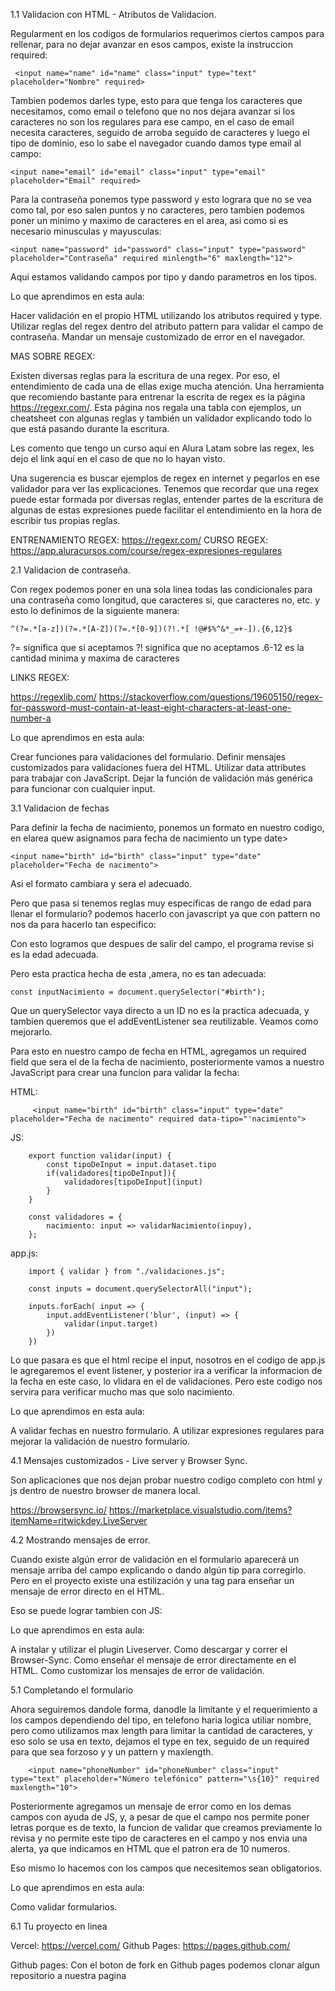 1.1 Validacion con HTML - Atributos de Validacion.

Regularment en los codigos de formularios requerimos ciertos campos para rellenar, para no dejar avanzar en esos campos, existe la instruccion required:

     <input name="name" id="name" class="input" type="text" placeholder="Nombre" required>

Tambien podemos darles type, esto para que tenga los caracteres que necesitamos, como email o telefono que no nos dejara avanzar si los caracteres no son los regulares para ese campo, en el caso de email necesita caracteres, seguido de arroba seguido de caracteres y luego el tipo de dominio, eso lo sabe el navegador cuando damos type email al campo:

    <input name="email" id="email" class="input" type="email" placeholder="Email" required>

Para la contraseña ponemos type password y esto lograra que no se vea como tal, por eso salen puntos y no caracteres, pero tambien podemos poner un minimo y maximo de caracteres en el area, asi como si es necesario minusculas y mayusculas:

    <input name="password" id="password" class="input" type="password" placeholder="Contraseña" required minlength="6" maxlength="12">

Aqui estamos validando campos por tipo y dando parametros en los tipos.

Lo que aprendimos en esta aula:

Hacer validación en el propio HTML utilizando los atributos required y type.
Utilizar reglas del regex dentro del atributo pattern para validar el campo de contraseña.
Mandar un mensaje customizado de error en el navegador.

MAS SOBRE REGEX:

Existen diversas reglas para la escritura de una regex. Por eso, el entendimiento de cada una de ellas exige mucha atención. Una herramienta que recomiendo bastante para entrenar la escrita de regex es la página https://regexr.com/. Esta página nos regala una tabla con ejemplos, un cheatsheet con algunas reglas y también un validador explicando todo lo que está pasando durante la escritura.

Les comento que tengo un curso aquí en Alura Latam sobre las regex, les dejo el link aquí en el caso de que no lo hayan visto.

Una sugerencia es buscar ejemplos de regex en internet y pegarlos en ese validador para ver las explicaciones. Tenemos que recordar que una regex puede estar formada por diversas reglas, entender partes de la escritura de algunas de estas expresiones puede facilitar el entendimiento en la hora de escribir tus propias reglas.

ENTRENAMIENTO REGEX: https://regexr.com/
CURSO REGEX: https://app.aluracursos.com/course/regex-expresiones-regulares

2.1 Validacion de contraseña.

Con regex podemos poner en una sola linea todas las condicionales para una contraseña como longitud, que caracteres si, que caracteres no, etc. y esto lo definimos de la siguiente manera:

    ^(?=.*[a-z])(?=.*[A-Z])(?=.*[0-9])(?!.*[ !@#$%^&*_=+-]).{6,12}$

?= significa que si aceptamos
?! significa que no aceptamos
.6-12 es la cantidad minima y maxima de caracteres

LINKS REGEX:

https://regexlib.com/
https://stackoverflow.com/questions/19605150/regex-for-password-must-contain-at-least-eight-characters-at-least-one-number-a


Lo que aprendimos en esta aula:

Crear funciones para validaciones del formulario.
Definir mensajes customizados para validaciones fuera del HTML.
Utilizar data attributes para trabajar con JavaScript.
Dejar la función de validación más genérica para funcionar con cualquier input.


3.1 Validacion de fechas

Para definir la fecha de nacimiento, ponemos un formato en nuestro codigo, en elarea quew asignamos para fecha de nacimiento un type date>

    <input name="birth" id="birth" class="input" type="date" placeholder="Fecha de nacimento">

Asi el formato cambiara y sera el adecuado.

Pero que pasa si tenemos reglas muy especificas de rango de edad para llenar el formulario? podemos hacerlo con javascript ya que con pattern no nos da para hacerlo tan especifico:



Con esto logramos que despues de salir del campo, el programa revise si es la edad adecuada.

Pero esta practica hecha de esta ,amera, no es tan adecuada: 

    const inputNacimiento = document.querySelector("#birth");

Que un querySelector vaya directo a un ID no es la practica adecuada, y tambien queremos que el addEventListener sea reutilizable. Veamos como mejorarlo.

Para esto en nuestro campo de fecha en HTML, agregamos un required field que sera el de la fecha de nacimiento, posteriormente vamos a nuestro JavaScript para crear una funcion para validar la fecha:

HTML:

         <input name="birth" id="birth" class="input" type="date" placeholder="Fecha de nacimento" required data-tipo="'nacimiento">

JS:

        export function validar(input) {
            const tipoDeInput = input.dataset.tipo
            if(validadores[tipoDeInput]){
                validadores[tipoDeInput](input)
            }
        }

        const validadores = {
            nacimiento: input => validarNacimiento(inpuy),
        };


app.js:

        import { validar } from "./validaciones.js";

        const inputs = document.querySelectorAll("input");

        inputs.forEach( input => {
            input.addEventListener('blur', (input) => {
                validar(input.target)
            })
        })

Lo que pasara es que el html recipe el input, nosotros en el codigo de app.js le agregaremos el event listener, y posterior ira a verificar la informacion de la fecha en este caso, lo vlidara en el de validaciones. Pero este codigo nos servira para verificar mucho mas que solo nacimiento.

Lo que aprendimos en esta aula:

A validar fechas en nuestro formulario.
A utilizar expresiones regulares para mejorar la validación de nuestro formulario.

4.1 Mensajes customizados - Live server y Browser Sync.

Son aplicaciones que nos dejan probar nuestro codigo completo con html y js dentro de nuestro browser de manera local.

https://browsersync.io/
https://marketplace.visualstudio.com/items?itemName=ritwickdey.LiveServer

4.2 Mostrando mensajes de error.

Cuando existe algún error de validación en el formulario aparecerá un mensaje arriba del campo explicando o dando algún tip para corregirlo. Pero en el proyecto existe una estilización y una tag <span> para enseñar un mensaje de error directo en el HTML.

Eso se puede lograr tambien con JS:





Lo que aprendimos en esta aula:

A instalar y utilizar el plugin Liveserver.
Como descargar y correr el Browser-Sync.
Como enseñar el mensaje de error directamente en el HTML.
Como customizar los mensajes de error de validación.

5.1 Completando el formulario

Ahora seguiremos dandole forma, danodle la limitante y el requerimiento a los campos dependiendo del tipo, en telefono haria logica utiliar nombre, pero como utilizamos max length para limitar la cantidad de caracteres, y eso solo se usa en texto, dejamos el type en tex, seguido de un required para que sea forzoso y y un pattern y maxlength.

        <input name="phoneNumber" id="phoneNumber" class="input" type="text" placeholder="Número telefónico" pattern="\s{10}" required maxlength="10">

Posteriormente agregamos un mensaje de error como en los demas campos con ayuda de JS, y, a pesar de que el campo nos permite poner letras porque es de texto, la funcion de validar que creamos previamente lo revisa y no permite este tipo de caracteres en el campo y nos envia una alerta, ya que indicamos en HTML que el patron era de 10 numeros.

Eso mismo lo hacemos con los campos que necesitemos sean obligatorios.

Lo que aprendimos en esta aula:

Como validar formularios.


6.1 Tu proyecto en linea

Vercel: https://vercel.com/
Github Pages: https://pages.github.com/

Github pages: Con el boton de fork en Github pages podemos clonar algun repositorio a nuestra pagina





